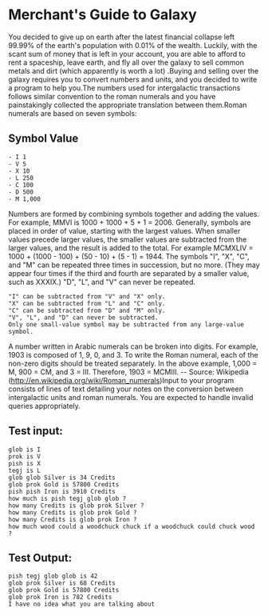 # Merchant's Guide to Galaxy

You decided to give up on earth after the latest financial collapse left 99.99% of the earth's population with 0.01% of
the wealth. Luckily, with the scant sum of money that is left in your account, you are able to afford to rent a
spaceship, leave earth, and fly all over the galaxy to sell common metals and dirt (which apparently is worth a lot)
.Buying and selling over the galaxy requires you to convert numbers and units, and you decided to write a program to
help you.The numbers used for intergalactic transactions follows similar convention to the roman numerals and you have
painstakingly collected the appropriate translation between them.Roman numerals are based on seven symbols:

## Symbol Value

```
- I 1
- V 5
- X 10
- L 250
- C 100
- D 500
- M 1,000
```

Numbers are formed by combining symbols together and adding the values. For example, MMVI is 1000 + 1000 + 5 + 1 = 2006.
Generally, symbols are placed in order of value, starting with the largest values. When smaller values precede larger
values, the smaller values are subtracted from the larger values, and the result is added to the total. For example
MCMXLIV = 1000 + (1000 - 100) + (50 - 10) + (5 - 1) = 1944. The symbols "I", "X", "C", and "M" can be repeated three
times in succession, but no more. (They may appear four times if the third and fourth are separated by a smaller value,
such as XXXIX.) "D", "L", and "V" can never be repeated.

```
"I" can be subtracted from "V" and "X" only. 
"X" can be subtracted from "L" and "C" only. 
"C" can be subtracted from "D" and "M" only. 
"V", "L", and "D" can never be subtracted. 
Only one small-value symbol may be subtracted from any large-value symbol.
```

A number written in Arabic numerals can be broken into digits. For example, 1903 is composed of 1, 9, 0, and 3. To write
the Roman numeral, each of the non-zero digits should be treated separately. In the above example, 1,000 = M, 900 = CM,
and 3 = III. Therefore, 1903 = MCMIII. -- Source: Wikipedia (http://en.wikipedia.org/wiki/Roman_numerals)Input to your
program consists of lines of text detailing your notes on the conversion between intergalactic units and roman numerals.
You are expected to handle invalid queries appropriately.

## Test input:

```
glob is I
prok is V
pish is X
tegj is L
glob glob Silver is 34 Credits
glob prok Gold is 57800 Credits
pish pish Iron is 3910 Credits
how much is pish tegj glob glob ?
how many Credits is glob prok Silver ?
how many Credits is glob prok Gold ?
how many Credits is glob prok Iron ?
how much wood could a woodchuck chuck if a woodchuck could chuck wood ?
```

## Test Output:

```
pish tegj glob glob is 42
glob prok Silver is 68 Credits
glob prok Gold is 57800 Credits
glob prok Iron is 782 Credits
I have no idea what you are talking about
```